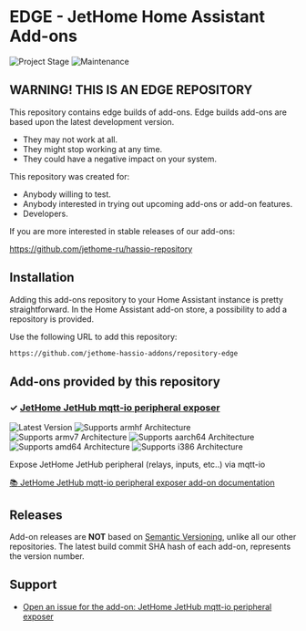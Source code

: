 # EDGE - JetHome Home Assistant Add-ons

![Project Stage][project-stage-shield]
![Maintenance][maintenance-shield]

## WARNING! THIS IS AN EDGE REPOSITORY

This  repository contains edge builds of add-ons. Edge
builds add-ons are based upon the latest development version.

- They may not work at all.
- They might stop working at any time.
- They could have a negative impact on your system.

This repository was created for:

- Anybody willing to test.
- Anybody interested in trying out upcoming add-ons or add-on features.
- Developers.

If you are more interested in stable releases of our add-ons:

<https://github.com/jethome-ru/hassio-repository>

## Installation

Adding this add-ons repository to your Home Assistant instance is
pretty straightforward. In the Home Assistant add-on store,
a possibility to add a repository is provided.

Use the following URL to add this repository:

```txt
https://github.com/jethome-hassio-addons/repository-edge
```

## Add-ons provided by this repository

### &#10003; [JetHome JetHub mqtt-io peripheral exposer][addon-jethub-mqtt-io]

![Latest Version][jethub-mqtt-io-version-shield]
![Supports armhf Architecture][jethub-mqtt-io-armhf-shield]
![Supports armv7 Architecture][jethub-mqtt-io-armv7-shield]
![Supports aarch64 Architecture][jethub-mqtt-io-aarch64-shield]
![Supports amd64 Architecture][jethub-mqtt-io-amd64-shield]
![Supports i386 Architecture][jethub-mqtt-io-i386-shield]

Expose JetHome JetHub peripheral (relays, inputs, etc..) via mqtt-io

[:books: JetHome JetHub mqtt-io peripheral exposer add-on documentation][addon-doc-jethub-mqtt-io]

## Releases

Add-on releases are **NOT** based on [Semantic Versioning][semver], unlike
all our other repositories. The latest build commit SHA hash of each
add-on, represents the version number.

## Support

- [Open an issue for the add-on: JetHome JetHub mqtt-io peripheral exposer][jethub-mqtt-io-issue]

[addon-jethub-mqtt-io]: https://github.com/jethome-hassio-addons/addon-jethub-mqtt-io/tree/88e6d70
[addon-doc-jethub-mqtt-io]: https://github.com/jethome-hassio-addons/addon-jethub-mqtt-io/blob/88e6d70/README.md
[jethub-mqtt-io-issue]: https://github.com/jethome-hassio-addons/addon-jethub-mqtt-io/issues
[jethub-mqtt-io-version-shield]: https://img.shields.io/badge/version-88e6d70-blue.svg
[jethub-mqtt-io-aarch64-shield]: https://img.shields.io/badge/aarch64-yes-green.svg
[jethub-mqtt-io-amd64-shield]: https://img.shields.io/badge/amd64-no-red.svg
[jethub-mqtt-io-armhf-shield]: https://img.shields.io/badge/armhf-no-red.svg
[jethub-mqtt-io-armv7-shield]: https://img.shields.io/badge/armv7-no-red.svg
[jethub-mqtt-io-i386-shield]: https://img.shields.io/badge/i386-no-red.svg

[issue]: https://github.com/jethome-hassio-addons/repository-edge/issues
[license-shield]: https://img.shields.io/github/license/jethome-hassio-addons/repository-edge.svg
[maintenance-shield]: https://img.shields.io/maintenance/yes/2021.svg
[project-stage-shield]: https://img.shields.io/badge/project%20stage-experimental-yellow.svg
[semver]: http://semver.org/spec/v2.0.0.html